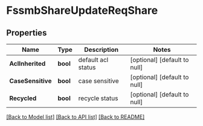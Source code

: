 # FssmbShareUpdateReqShare

## Properties
Name | Type | Description | Notes
------------ | ------------- | ------------- | -------------
**AclInherited** | **bool** | default acl status | [optional] [default to null]
**CaseSensitive** | **bool** | case sensitive | [optional] [default to null]
**Recycled** | **bool** | recycle status | [optional] [default to null]

[[Back to Model list]](../README.md#documentation-for-models) [[Back to API list]](../README.md#documentation-for-api-endpoints) [[Back to README]](../README.md)


